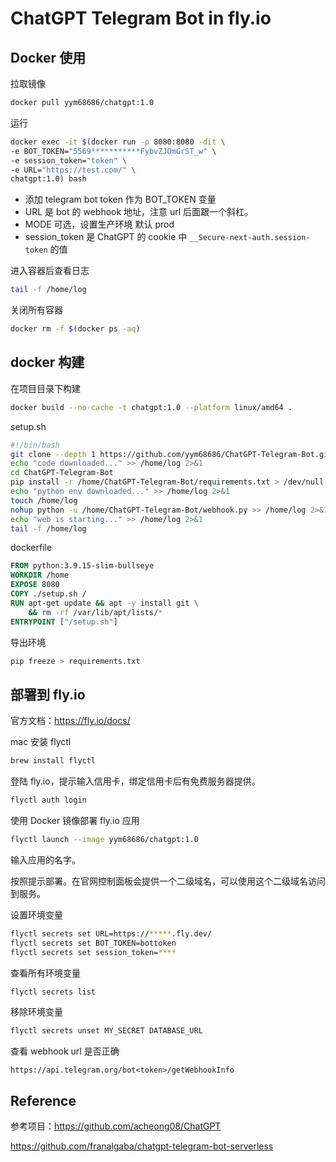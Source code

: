 # ChatGPT Telegram Bot in fly.io

## Docker 使用

拉取镜像

```bash
docker pull yym68686/chatgpt:1.0
```

运行

```bash
docker exec -it $(docker run -p 8080:8080 -dit \
-e BOT_TOKEN="5569***********FybvZJOmGrST_w" \
-e session_token="token" \
-e URL="https://test.com/" \
chatgpt:1.0) bash
```

- 添加 telegram bot token 作为 BOT_TOKEN 变量
- URL 是 bot 的 webhook 地址，注意 url 后面跟一个斜杠。
- MODE 可选，设置生产环境 默认 prod
- session_token 是 ChatGPT 的 cookie 中 `__Secure-next-auth.session-token` 的值

进入容器后查看日志

```bash
tail -f /home/log
```

关闭所有容器

```bash
docker rm -f $(docker ps -aq)
```

## docker 构建

在项目目录下构建

```bash
docker build --no-cache -t chatgpt:1.0 --platform linux/amd64 .
```

setup.sh

```bash
#!/bin/bash
git clone --depth 1 https://github.com/yym68686/ChatGPT-Telegram-Bot.git > /dev/null
echo "code downloaded..." >> /home/log 2>&1
cd ChatGPT-Telegram-Bot
pip install -r /home/ChatGPT-Telegram-Bot/requirements.txt > /dev/null
echo "python env downloaded..." >> /home/log 2>&1
touch /home/log
nohup python -u /home/ChatGPT-Telegram-Bot/webhook.py >> /home/log 2>&1 &
echo "web is starting..." >> /home/log 2>&1
tail -f /home/log
```

dockerfile

```dockerfile
FROM python:3.9.15-slim-bullseye
WORKDIR /home
EXPOSE 8080
COPY ./setup.sh /
RUN apt-get update && apt -y install git \
    && rm -rf /var/lib/apt/lists/*
ENTRYPOINT ["/setup.sh"]
```

导出环境

```bash
pip freeze > requirements.txt
```

## 部署到 fly.io

官方文档：https://fly.io/docs/

mac 安装 flyctl

```bash
brew install flyctl
```

登陆 fly.io，提示输入信用卡，绑定信用卡后有免费服务器提供。

```bash
flyctl auth login
```

使用 Docker 镜像部署 fly.io 应用

```bash
flyctl launch --image yym68686/chatgpt:1.0
```

输入应用的名字。

按照提示部署。在官网控制面板会提供一个二级域名，可以使用这个二级域名访问到服务。

设置环境变量

```bash
flyctl secrets set URL=https://*****.fly.dev/
flyctl secrets set BOT_TOKEN=bottoken
flyctl secrets set session_token=****
```

查看所有环境变量

```bash
flyctl secrets list
```

移除环境变量

```bash
flyctl secrets unset MY_SECRET DATABASE_URL
```

查看 webhook url 是否正确

```
https://api.telegram.org/bot<token>/getWebhookInfo
```

## Reference

参考项目：https://github.com/acheong08/ChatGPT

https://github.com/franalgaba/chatgpt-telegram-bot-serverless

